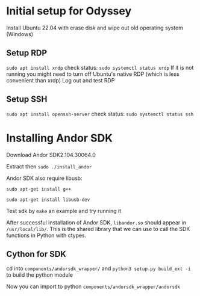 # Initial setup for Odyssey

Install Ubuntu 22.04 with erase disk and wipe out old operating system (Windows)

## Setup RDP

`sudo apt install xrdp`
check status:
`sudo systemctl status xrdp`
If it is not running you might need to turn off Ubuntu's native RDP (which is less convenient than xrdp)
Log out and test RDP

## Setup SSH
`sudo apt install openssh-server`
check status:
`sudo systemctl status ssh`


# Installing Andor SDK

Download Andor SDK2.104.30064.0

Extract then `sudo ./install_andor`


Andor SDK also require libusb:

`sudo apt-get install g++`

`sudo apt-get install libusb-dev`

Test sdk by `make` an example and try running it

After successful installation of Andor SDK, `libandor.so` should appear in `/usr/local/lib/`. This is the shared library that we can use to call the SDK functions in Python with ctypes.

## Cython for SDK

cd into `components/andorsdk_wrapper/` and `python3 setup.py build_ext -i` to build the python module

Now you can import to python `components/andorsdk_wrapper/andorsdk`
